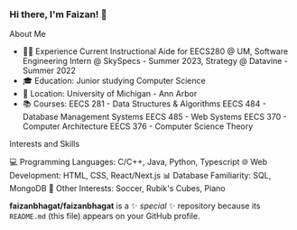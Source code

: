 ### Hi there, I'm Faizan! 👋

About Me

- 👨‍💻 Experience Current Instructional Aide for EECS280 @ UM, Software Engineering Intern @ SkySpecs - Summer 2023, Strategy @ Datavine - Summer 2022
- 🎓 Education: Junior studying Computer Science
- 📍 Location: University of Michigan - Ann Arbor
- 📚 Courses:
EECS 281 - Data Structures & Algorithms
EECS 484 - Database Management Systems
EECS 485 - Web Systems
EECS 370 - Computer Architecture
EECS 376 - Computer Science Theory

Interests and Skills

💻 Programming Languages: C/C++, Java, Python, Typescript
🌐 Web Development: HTML, CSS, React/Next.js
📊 Database Familiarity: SQL, MongoDB
🚀 Other Interests: Soccer, Rubik's Cubes, Piano

**faizanbhagat/faizanbhagat** is a ✨ _special_ ✨ repository because its `README.md` (this file) appears on your GitHub profile.
